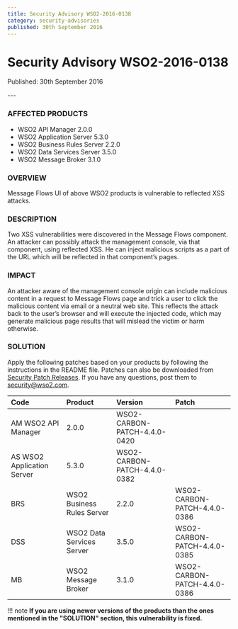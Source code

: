 ```yaml
---
title: Security Advisory WSO2-2016-0138
category: security-advisories
published: 30th September 2016
---
```


# Security Advisory WSO2-2016-0138

<p class="doc-version">Published: 30th September 2016</p>
---

### AFFECTED PRODUCTS
* WSO2 API Manager 2.0.0
* WSO2 Application Server 5.3.0
* WSO2 Business Rules Server 2.2.0
* WSO2 Data Services Server 3.5.0
* WSO2 Message Broker 3.1.0


### OVERVIEW
Message Flows UI of above WSO2 products is vulnerable to reflected XSS attacks.


### DESCRIPTION
Two XSS vulnerabilities were discovered in the Message Flows component. An attacker can possibly attack the management console, via that component, using reflected XSS. He can inject malicious scripts as a part of the URL which will be reflected in that component’s pages.


### IMPACT
An attacker aware of the management console origin can include malicious content in a request to Message Flows page and trick a user to click the malicious content via email or a neutral web site. This reflects the attack back to the user’s browser and will execute the injected code, which may generate malicious page results that will mislead the victim or harm otherwise.


### SOLUTION
Apply the following patches based on your products by following the instructions in the README file. Patches can also be downloaded from [Security Patch Releases](https://wso2.com/security-patch-releases/). If you have any questions, post them to <security@wso2.com>.


| **Code** | **Product** | **Version** | **Patch** |
| :--- | :------ | :------ | :---- |
|AM	WSO2 API Manager | 2.0.0 | WSO2-CARBON-PATCH-4.4.0-0420 |
|AS	WSO2 Application Server | 5.3.0 | WSO2-CARBON-PATCH-4.4.0-0382 |
|BRS | WSO2 Business Rules Server | 2.2.0 | WSO2-CARBON-PATCH-4.4.0-0386 |
|DSS | WSO2 Data Services Server | 3.5.0 | WSO2-CARBON-PATCH-4.4.0-0385 |
|MB | WSO2 Message Broker | 3.1.0 | WSO2-CARBON-PATCH-4.4.0-0386 |


!!! note
    **If you are using newer versions of the products than the ones mentioned in the "SOLUTION" section, this vulnerability is fixed.**
